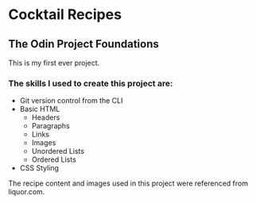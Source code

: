 # Cocktail Recipes

## The Odin Project Foundations

This is my first ever project. 

### The skills I used to create this project are:

* Git version control from the CLI
* Basic HTML
    * Headers
    * Paragraphs
    * Links
    * Images
    * Unordered Lists
    * Ordered Lists
* CSS Styling

The recipe content and images used in this project were referenced from liquor.com.